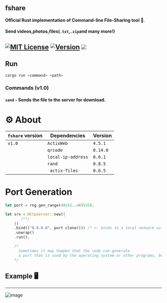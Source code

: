  
## fshare
**Official Rust implementation of Command-line File-Sharing tool** 🦀.
#### Send videos,photos,files(`.txt`,`.zip`and many more!)

[![MIT License](https://img.shields.io/github/license/dec0dOS/amazing-github-template.svg?style=flat-square)](https://github.com/ynwqmv/netprotocol/discussions/3)
[![Version](https://img.shields.io/badge/version-1.0-red.svg)](https://github.com/ynwqmv/netplatform/blob/master/NETWORK.md)
![](https://camo.githubusercontent.com/a080948f1963a87a71216a884b318e6d84825d4cb0be5b242b3153e5b096486c/68747470733a2f2f696d672e736869656c64732e696f2f62616467652f432b2b2d536f6c7574696f6e732d626c75652e7376673f7374796c653d666c6174266c6f676f3d63253242253242)
---





## Run
```sh
cargo run <command> <path>
```
### Commands (v1.0)
#### `send` - Sends the file to the server for download.
    
 

# ⚙️ About
| `fshare` version | Dependencies  | Version | 
|---------------------|--------|---------| 
|     `v1.0`           | `ActixWeb`     | `4.5.1`  |
|                    | `qrcode` | `0.14.0`
|            | `local-ip-address` | `0.6.1` | 
|     |  `rand` | `0.8.5` |
|   |  ` actix-files` | `0.6.5`  |


# Port Generation
```rs
let port = rng.gen_range(49152..=65535);
```
```rs
let srv = HttpServer::new({
       /**/
    })
    .bind(("0.0.0.0", port.clone())) /* <- binds to a local network with a randomly generated port */
    .unwrap()
    .run();

    /*
      Sometimes it may happen that the code can generate
      a port that is used by the operating system or other programs, but it's not critical.
    */
```
 
 ## Example 🖥️

____
![image](https://github.com/qumaraa/fshare/assets/112755279/064493d2-f4fd-4c67-b064-b9e301cb5b6a)

